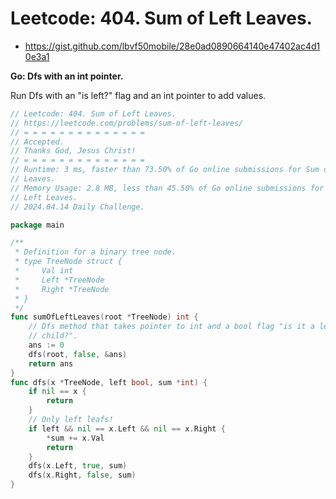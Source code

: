 # Leetcode: 404. Sum of Left Leaves.

- https://gist.github.com/lbvf50mobile/28e0ad0890664140e47402ac4d10e3a1

**Go: Dfs with an int pointer.**

Run Dfs with an "is left?" flag and an int pointer to add values.

```Go
// Leetcode: 404. Sum of Left Leaves.
// https://leetcode.com/problems/sum-of-left-leaves/
// = = = = = = = = = = = = = =
// Accepted.
// Thanks God, Jesus Christ!
// = = = = = = = = = = = = = =
// Runtime: 3 ms, faster than 73.50% of Go online submissions for Sum of Left
// Leaves.
// Memory Usage: 2.8 MB, less than 45.50% of Go online submissions for Sum of
// Left Leaves.
// 2024.04.14 Daily Challenge.

package main

/**
 * Definition for a binary tree node.
 * type TreeNode struct {
 *     Val int
 *     Left *TreeNode
 *     Right *TreeNode
 * }
 */
func sumOfLeftLeaves(root *TreeNode) int {
	// Dfs method that takes pointer to int and a bool flag "is it a left
	// child?".
	ans := 0
	dfs(root, false, &ans)
	return ans
}
func dfs(x *TreeNode, left bool, sum *int) {
	if nil == x {
		return
	}
	// Only left leafs!
	if left && nil == x.Left && nil == x.Right {
		*sum += x.Val
		return
	}
	dfs(x.Left, true, sum)
	dfs(x.Right, false, sum)
}
```
